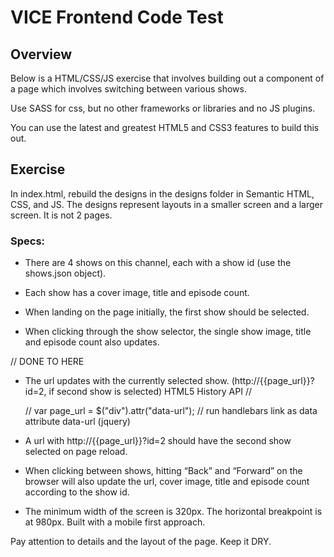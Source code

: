 # VICE Frontend Code Test

## Overview
Below is a HTML/CSS/JS exercise that involves building out a component of a page which involves switching between various shows.

Use SASS for css, but no other frameworks or libraries and no JS plugins.

You can use the latest and greatest HTML5 and CSS3 features to build this out.

## Exercise
In index.html, rebuild the designs in the designs folder in Semantic HTML, CSS, and JS. The designs represent layouts in a smaller screen and a larger screen. It is not 2 pages.

### Specs:
- There are 4 shows on this channel, each with a show id (use the shows.json object).
- Each show has a cover image, title and episode count.
- When landing on the page initially, the first show should be selected.

- When clicking through the show selector, the single show image, title and episode count also updates.

// DONE TO HERE
- The url updates with the currently selected show. (http://{{page_url}}?id=2, if second show is selected) HTML5 History API
// <div data-url="google.com"></div>
// var page_url = $("div").attr("data-url");
// run handlebars
link as data attribute data-url  (jquery)

- A url with http://{{page_url}}?id=2 should have the second show selected on page reload.

- When clicking between shows, hitting “Back” and “Forward” on the browser will also update the url, cover image, title and episode count according to the show id.

- The minimum width of the screen is 320px. The horizontal breakpoint is at 980px. Built with a mobile first approach.

Pay attention to details and the layout of the page. Keep it DRY.
